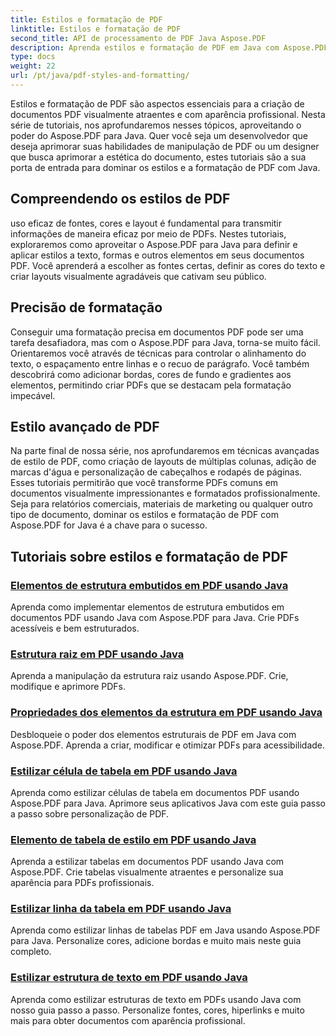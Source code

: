 ```yaml
---
title: Estilos e formatação de PDF
linktitle: Estilos e formatação de PDF
second_title: API de processamento de PDF Java Aspose.PDF
description: Aprenda estilos e formatação de PDF em Java com Aspose.PDF para Java. Domine a estética e o layout do PDF para obter documentos impressionantes.
type: docs
weight: 22
url: /pt/java/pdf-styles-and-formatting/
---
```


Estilos e formatação de PDF são aspectos essenciais para a criação de documentos PDF visualmente atraentes e com aparência profissional. Nesta série de tutoriais, nos aprofundaremos nesses tópicos, aproveitando o poder do Aspose.PDF para Java. Quer você seja um desenvolvedor que deseja aprimorar suas habilidades de manipulação de PDF ou um designer que busca aprimorar a estética do documento, estes tutoriais são a sua porta de entrada para dominar os estilos e a formatação de PDF com Java.

## Compreendendo os estilos de PDF

uso eficaz de fontes, cores e layout é fundamental para transmitir informações de maneira eficaz por meio de PDFs. Nestes tutoriais, exploraremos como aproveitar o Aspose.PDF para Java para definir e aplicar estilos a texto, formas e outros elementos em seus documentos PDF. Você aprenderá a escolher as fontes certas, definir as cores do texto e criar layouts visualmente agradáveis que cativam seu público.

## Precisão de formatação

Conseguir uma formatação precisa em documentos PDF pode ser uma tarefa desafiadora, mas com o Aspose.PDF para Java, torna-se muito fácil. Orientaremos você através de técnicas para controlar o alinhamento do texto, o espaçamento entre linhas e o recuo de parágrafo. Você também descobrirá como adicionar bordas, cores de fundo e gradientes aos elementos, permitindo criar PDFs que se destacam pela formatação impecável.

## Estilo avançado de PDF

Na parte final de nossa série, nos aprofundaremos em técnicas avançadas de estilo de PDF, como criação de layouts de múltiplas colunas, adição de marcas d'água e personalização de cabeçalhos e rodapés de páginas. Esses tutoriais permitirão que você transforme PDFs comuns em documentos visualmente impressionantes e formatados profissionalmente. Seja para relatórios comerciais, materiais de marketing ou qualquer outro tipo de documento, dominar os estilos e formatação de PDF com Aspose.PDF for Java é a chave para o sucesso.

## Tutoriais sobre estilos e formatação de PDF
### [Elementos de estrutura embutidos em PDF usando Java](./inline-structure-elements-in-pdf-using-java/)
Aprenda como implementar elementos de estrutura embutidos em documentos PDF usando Java com Aspose.PDF para Java. Crie PDFs acessíveis e bem estruturados.
### [Estrutura raiz em PDF usando Java](./root-structure-in-pdf-using-java/)
Aprenda a manipulação da estrutura raiz usando Aspose.PDF. Crie, modifique e aprimore PDFs.
### [Propriedades dos elementos da estrutura em PDF usando Java](./structure-elements-properties-in-pdf-using-java/)
Desbloqueie o poder dos elementos estruturais de PDF em Java com Aspose.PDF. Aprenda a criar, modificar e otimizar PDFs para acessibilidade.
### [Estilizar célula de tabela em PDF usando Java](./style-table-cell-in-pdf-using-java/)
Aprenda como estilizar células de tabela em documentos PDF usando Aspose.PDF para Java. Aprimore seus aplicativos Java com este guia passo a passo sobre personalização de PDF.
### [Elemento de tabela de estilo em PDF usando Java](./style-table-element-in-pdf-using-java/)
Aprenda a estilizar tabelas em documentos PDF usando Java com Aspose.PDF. Crie tabelas visualmente atraentes e personalize sua aparência para PDFs profissionais.
### [Estilizar linha da tabela em PDF usando Java](./style-table-row-in-pdf-using-java/)
Aprenda como estilizar linhas de tabelas PDF em Java usando Aspose.PDF para Java. Personalize cores, adicione bordas e muito mais neste guia completo.
### [Estilizar estrutura de texto em PDF usando Java](./style-text-structure-in-pdf-using-java/)
Aprenda como estilizar estruturas de texto em PDFs usando Java com nosso guia passo a passo. Personalize fontes, cores, hiperlinks e muito mais para obter documentos com aparência profissional.